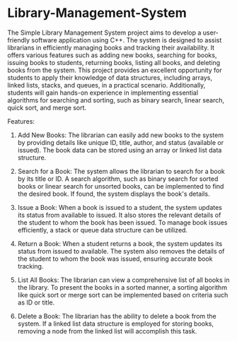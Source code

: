 # Library-Management-System
The Simple Library Management System project aims to develop a user-friendly software application
using C++. The system is designed to assist librarians in efficiently managing books and tracking their
availability. It offers various features such as adding new books, searching for books, issuing books to
students, returning books, listing all books, and deleting books from the system.
This project provides an excellent opportunity for students to apply their knowledge of data structures,
including arrays, linked lists, stacks, and queues, in a practical scenario. Additionally, students will gain 
hands-on experience in implementing essential algorithms for searching and sorting, such as binary
search, linear search, quick sort, and merge sort.

Features:
1. Add New Books:
The librarian can easily add new books to the system by providing details like unique ID, title,
author, and status (available or issued). The book data can be stored using an array or linked list data
structure.
2. Search for a Book:
The system allows the librarian to search for a book by its title or ID. A search algorithm, such as
binary search for sorted books or linear search for unsorted books, can be implemented to find the desired
book. If found, the system displays the book's details.
3. Issue a Book:
When a book is issued to a student, the system updates its status from available to issued. It also stores 
the relevant details of the student to whom the book has been issued. To manage book issues efficiently,
a stack or queue data structure can be utilized.

4. Return a Book:
When a student returns a book, the system updates its status from issued to available. The system also
removes the details of the student to whom the book was issued, ensuring accurate book tracking.
5. List All Books:
The librarian can view a comprehensive list of all books in the library. To present the books in a sorted 
manner, a sorting algorithm like quick sort or merge sort can be implemented based on criteria such as
ID or title.
6. Delete a Book:
The librarian has the ability to delete a book from the system. If a linked list data structure is employed
for storing books, removing a node from the linked list will accomplish this task.

